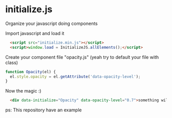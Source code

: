 # initialize.js
Organize your javascript doing components

Import javascript and load it
```HTML
  <script src="initialize.min.js"></script>
  <script>window.load = InitializeJS.allElements();</script>
```

Create your component file "opacity.js" (yeah try to default your file with class)
```Javascript
function Opacity(el) {
  el.style.opacity = el.getAttribute('data-opacity-level');
}
```

Now the magic :)
```HTML
  <div data-initialize="Opacity" data-opacity-level="0.7">something will happen here</div>
```

ps: This repository have an example
